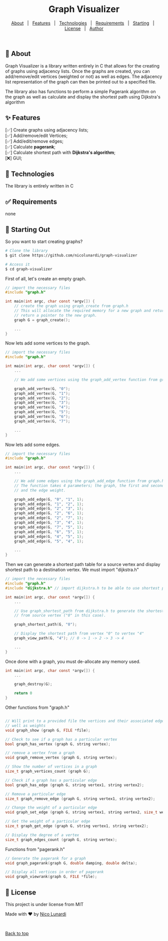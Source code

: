 
<h1 align="center">Graph Visualizer</h1>

<!-- Status -->

<!-- <h4 align="center"> 
	🚧  Graph-visualizer 🚀 Under construction...  🚧
</h4> 

<hr> -->

<p align="center">
  <a href="#dart-About">About</a> &#xa0; | &#xa0;
  <a href="#sparkles-features">Features</a> &#xa0; | &#xa0;
  <a href="#rocket-technologies">Technologies</a> &#xa0; | &#xa0;
  <a href="#white_check_mark-requirements">Requirements</a> &#xa0; | &#xa0;
  <a href="#checkered_flag-starting">Starting</a> &#xa0; | &#xa0;
  <a href="#memo-license">License</a> &#xa0; | &#xa0;
  <a href="https://github.com/nicolunardi" target="_blank">Author</a>
</p>

<br>

## :dart: About ##

Graph Visualizer is a library written entirely in C that allows for the creating of graphs using adjacency lists. Once the graphs are created, you can add/remove/edit vertices (weighted or not) as well as edges. The adjacency list representation of the graph can then be printed out to a specified file.  

The library also has functions to perform a simple Pagerank algorithm on the graph as well as calculate and display the shortest path using Dijkstra's algorithm

## :sparkles: Features ##

[:white_check_mark:] Create graphs using adjacency lists;\
[:white_check_mark:] Add/remove/edit Vertices;\
[:white_check_mark:] Add/edit/remove edges;\
[:white_check_mark:] Calculate **pagerank**;\
[:white_check_mark:] Calculate shortest path with **Dijkstra's algorithm**;\
[:x:] GUI;

## :rocket: Technologies ##

The library is entirely written in C

## :white_check_mark: Requirements ##

none

## :checkered_flag: Starting Out ##

So you want to start creating graphs?

```bash
# Clone the library
$ git clone https://github.com/nicolunardi/graph-visualizer

# Access it
$ cd graph-visualizer
```

First of all, let's create an empty graph.

```C
// import the necessary files
#include "graph.h"

int main(int argc, char const *argv[]) {
    // create the graph using graph_create from graph.h
    // This will allocate the required memory for a new graph and return
    // return a pointer to the new graph. 
    graph G = graph_create();

    ...  
}
```

Now lets add some vertices to the graph.

```C
// import the necessary files
#include "graph.h"

int main(int argc, char const *argv[]) {
    ...

    // We add some vertices using the graph_add_vertex function from graph.h.

    graph_add_vertex(G, "0");
    graph_add_vertex(G, "1");
    graph_add_vertex(G, "2");
    graph_add_vertex(G, "3");
    graph_add_vertex(G, "4");
    graph_add_vertex(G, "5");
    graph_add_vertex(G, "6");
    graph_add_vertex(G, "7");

    ...  
}
```

Now lets add some edges.

```C
// import the necessary files
#include "graph.h"

int main(int argc, char const *argv[]) {
    ...

    // We add some edges using the graph_add_edge function from graph.h.
    // The function takes 4 parameters; the graph, the first and second vertices,
    // and the edge weight.

    graph_add_edge(G, "0", "1", 1);
    graph_add_edge(G, "1", "2", 1);
    graph_add_edge(G, "2", "3", 1);
    graph_add_edge(G, "2", "6", 1);
    graph_add_edge(G, "2", "7", 1);
    graph_add_edge(G, "3", "4", 1);
    graph_add_edge(G, "7", "5", 1);
    graph_add_edge(G, "6", "5", 1);
    graph_add_edge(G, "4", "5", 1);
    graph_add_edge(G, "5", "4", 1);

    ...  
}
```

Then we can generate a shortest path table for a source vertex and display shortest
path to a destination vertex. We must import "dijkstra.h"

```C
// import the necessary files
#include "graph.h"
#include "dijkstra.h" // import dijkstra.h to be able to use shortest path functions

int main(int argc, char const *argv[]) {
    ...

    // Use graph_shortest_path from dijkstra.h to generate the shortest path table
    // from source vertex ("0" in this case).

    graph_shortest_path(G, "0");

    // Display the shortest path from vertex "0" to vertex "4"
    graph_view_path(G, "4"); // 0 -> 1 -> 2 -> 3 -> 4

    ...
}
```

Once done with a graph, you must de-allocate any memory used.

```C
int main(int argc, char const *argv[]) {
    ...

    graph_destroy(G);

    return 0
}

```

Other functions from "graph.h"

```C

// Will print to a provided file the vertices and their associated edges as 
// well as weights
void graph_show (graph G, FILE *file);

// Check to see if a graph has a particular vertex
bool graph_has_vertex (graph G, string vertex);

// remove a vertex from a graph
void graph_remove_vertex (graph G, string vertex);

// Show the number of vertices in a graph
size_t graph_vertices_count (graph G);

// Check if a graph has a particular edge
bool graph_has_edge (graph G, string vertex1, string vertex2);

// Remove a particular edge
size_t graph_remove_edge (graph G, string vertex1, string vertex2);

// Change the weight of a particular edge
void graph_set_edge (graph G, string vertex1, string vertex2, size_t weight);

// Get the weight of a particular edge
size_t graph_get_edge (graph G, string vertex1, string vertex2);

// Display the degree of a vertex
size_t graph_edges_count (graph G, string vertex);


```

Functions from "pagerank.h"

```C
// Generate the pagerank for a graph
void graph_pagerank(graph G, double damping, double delta);

// Display all vertices in order of pagerank
void graph_viewrank(graph G, FILE *file);
```

## :memo: License ##

This project is under license from MIT

Made with :heart: by <a href="https://github.com/nicolunardi" target="_blank">Nico Lunardi</a>

&#xa0;

<a href="#top">Back to top</a>
